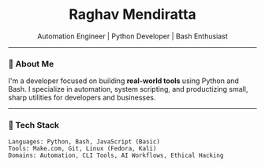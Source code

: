 <h1 align="center">Raghav Mendiratta</h1>
<p align="center">
  Automation Engineer | Python Developer | Bash Enthusiast
</p>

---

### 🧠 About Me

I'm a developer focused on building **real-world tools** using Python and Bash. I specialize in automation, system scripting, and productizing small, sharp utilities for developers and businesses.

---

### 🧰 Tech Stack

```text
Languages: Python, Bash, JavaScript (Basic)  
Tools: Make.com, Git, Linux (Fedora, Kali)  
Domains: Automation, CLI Tools, AI Workflows, Ethical Hacking
